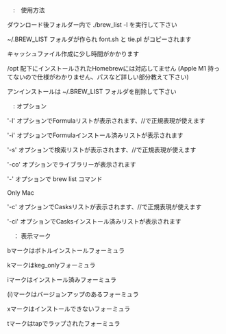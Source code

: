 　:　使用方法

ダウンロード後フォルダー内で ./brew_list -l を実行して下さい

~/.BREW_LIST フォルダが作られ font.sh と tie.pl がコピーされます

キャッシュファイル作成に少し時間がかかります

/opt 配下にインストールされたHomebrewには対応してません
(Apple M1 持ってないので仕様がわかりません、パスなど詳しい部分教えて下さい)

アンインストールは ~/.BREW_LIST フォルダを削除して下さい

　: オプション

'-l' オプションでFormulaリストが表示されます、//で正規表現が使えます

'-i' オプションでFormulaインストール済みリストが表示されます

'-s' オプションで検索リストが表示されます、//で正規表現が使えます

'-co' オプションでライブラリーが表示されます

'-' オプションで brew list コマンド

Only Mac

'-c' オプションでCasksリストが表示されます、//で正規表現が使えます

'-ci' オプションでCasksインストール済みリストが表示されます

　： 表示マーク

bマークはボトルインストールフォーミュラ

kマークはkeg_onlyフォーミュラ

iマークはインストール済みフォーミュラ

(i)マークはバージョンアップのあるフォーミュラ

xマークはインストールできないフォーミュラ

tマークはtapでラップされたフォーミュラ

